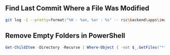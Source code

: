 ## Find Last Commit Where a File Was Modified

```sh
git log -1 --pretty=format:"%H - %an, %ar : %s" -- ric\backend\apps\images\main.py
```

## Remove Empty Folders in PowerShell

```powershell
Get-ChildItem -Directory -Recurse | Where-Object { -not $_.GetFiles("*", "AllDirectories") } | Remove-Item -Force -Recurse
```

